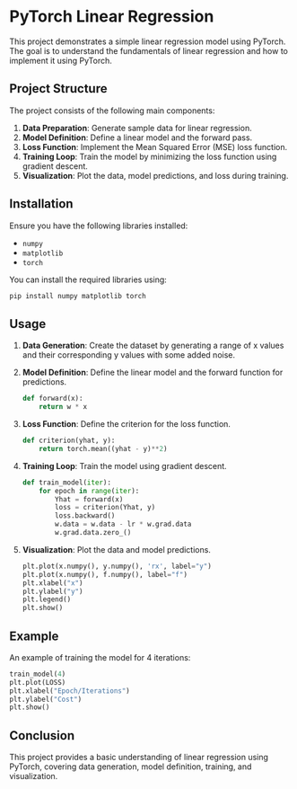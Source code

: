 

# PyTorch Linear Regression

This project demonstrates a simple linear regression model using PyTorch. The goal is to understand the fundamentals of linear regression and how to implement it using PyTorch.

## Project Structure

The project consists of the following main components:

1. **Data Preparation**: Generate sample data for linear regression.
2. **Model Definition**: Define a linear model and the forward pass.
3. **Loss Function**: Implement the Mean Squared Error (MSE) loss function.
4. **Training Loop**: Train the model by minimizing the loss function using gradient descent.
5. **Visualization**: Plot the data, model predictions, and loss during training.

## Installation

Ensure you have the following libraries installed:
- `numpy`
- `matplotlib`
- `torch`

You can install the required libraries using:
```bash
pip install numpy matplotlib torch
```

## Usage

1. **Data Generation**: Create the dataset by generating a range of x values and their corresponding y values with some added noise.

2. **Model Definition**: Define the linear model and the forward function for predictions.
    ```python
    def forward(x):
        return w * x
    ```

3. **Loss Function**: Define the criterion for the loss function.
    ```python
    def criterion(yhat, y):
        return torch.mean((yhat - y)**2)
    ```

4. **Training Loop**: Train the model using gradient descent.
    ```python
    def train_model(iter):
        for epoch in range(iter):
            Yhat = forward(x)
            loss = criterion(Yhat, y)
            loss.backward()
            w.data = w.data - lr * w.grad.data
            w.grad.data.zero_()
    ```

5. **Visualization**: Plot the data and model predictions.
    ```python
    plt.plot(x.numpy(), y.numpy(), 'rx', label="y")
    plt.plot(x.numpy(), f.numpy(), label="f")
    plt.xlabel("x")
    plt.ylabel("y")
    plt.legend()
    plt.show()
    ```

## Example

An example of training the model for 4 iterations:
```python
train_model(4)
plt.plot(LOSS)
plt.xlabel("Epoch/Iterations")
plt.ylabel("Cost")
plt.show()
```

## Conclusion

This project provides a basic understanding of linear regression using PyTorch, covering data generation, model definition, training, and visualization.

